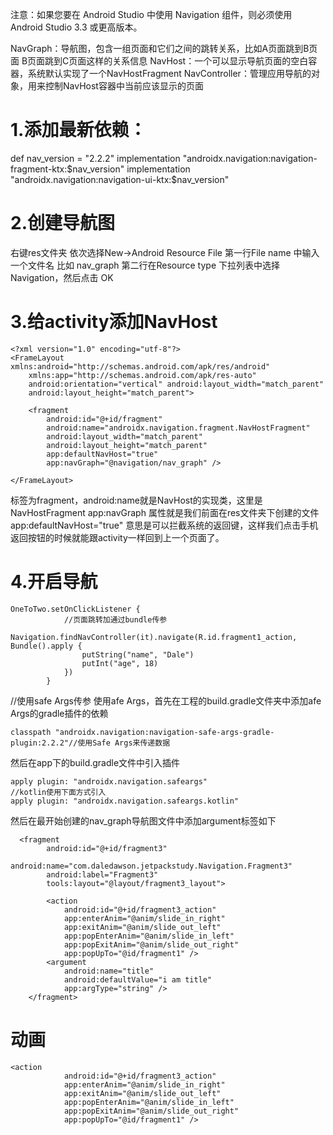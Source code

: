注意：如果您要在 Android Studio 中使用 Navigation 组件，则必须使用 Android Studio 3.3 或更高版本。

NavGraph：导航图，包含一组页面和它们之间的跳转关系，比如A页面跳到B页面 B页面跳到C页面这样的关系信息
NavHost：一个可以显示导航页面的空白容器，系统默认实现了一个NavHostFragment
NavController：管理应用导航的对象，用来控制NavHost容器中当前应该显示的页面

# 1.添加最新依赖：
def nav_version = "2.2.2"
    implementation "androidx.navigation:navigation-fragment-ktx:$nav_version"
    implementation "androidx.navigation:navigation-ui-ktx:$nav_version"

# 2.创建导航图
右键res文件夹
依次选择New->Android Resource File
第一行File name 中输入一个文件名 比如 nav_graph
第二行在Resource type 下拉列表中选择 Navigation，然后点击 OK

# 3.给activity添加NavHost
```
<?xml version="1.0" encoding="utf-8"?>
<FrameLayout xmlns:android="http://schemas.android.com/apk/res/android"
    xmlns:app="http://schemas.android.com/apk/res-auto"
    android:orientation="vertical" android:layout_width="match_parent"
    android:layout_height="match_parent">

    <fragment
        android:id="@+id/fragment"
        android:name="androidx.navigation.fragment.NavHostFragment"
        android:layout_width="match_parent"
        android:layout_height="match_parent"
        app:defaultNavHost="true"
        app:navGraph="@navigation/nav_graph" />

</FrameLayout>
```
标签为fragment，android:name就是NavHost的实现类，这里是NavHostFragment
app:navGraph 属性就是我们前面在res文件夹下创建的文件
app:defaultNavHost="true" 意思是可以拦截系统的返回键，这样我们点击手机返回按钮的时候就能跟activity一样回到上一个页面了。

# 4.开启导航
```
OneToTwo.setOnClickListener {
            //页面跳转加通过bundle传参
            Navigation.findNavController(it).navigate(R.id.fragment1_action, Bundle().apply {
                putString("name", "Dale")
                putInt("age", 18)
            })
        }
```
//使用safe Args传参
使用afe Args，首先在工程的build.gradle文件夹中添加afe Args的gradle插件的依赖
```
classpath "androidx.navigation:navigation-safe-args-gradle-plugin:2.2.2"//使用Safe Args来传递数据
```
然后在app下的build.gradle文件中引入插件
```
apply plugin: "androidx.navigation.safeargs"
//kotlin使用下面方式引入
apply plugin: "androidx.navigation.safeargs.kotlin"
```
然后在最开始创建的nav_graph导航图文件中添加argument标签如下
```
  <fragment
        android:id="@+id/fragment3"
        android:name="com.daledawson.jetpackstudy.Navigation.Fragment3"
        android:label="Fragment3"
        tools:layout="@layout/fragment3_layout">

        <action
            android:id="@+id/fragment3_action"
            app:enterAnim="@anim/slide_in_right"
            app:exitAnim="@anim/slide_out_left"
            app:popEnterAnim="@anim/slide_in_left"
            app:popExitAnim="@anim/slide_out_right"
            app:popUpTo="@id/fragment1" />
        <argument
            android:name="title"
            android:defaultValue="i am title"
            app:argType="string" />
    </fragment>
```
# 动画
```
<action
            android:id="@+id/fragment3_action"
            app:enterAnim="@anim/slide_in_right"
            app:exitAnim="@anim/slide_out_left"
            app:popEnterAnim="@anim/slide_in_left"
            app:popExitAnim="@anim/slide_out_right"
            app:popUpTo="@id/fragment1" />
```


